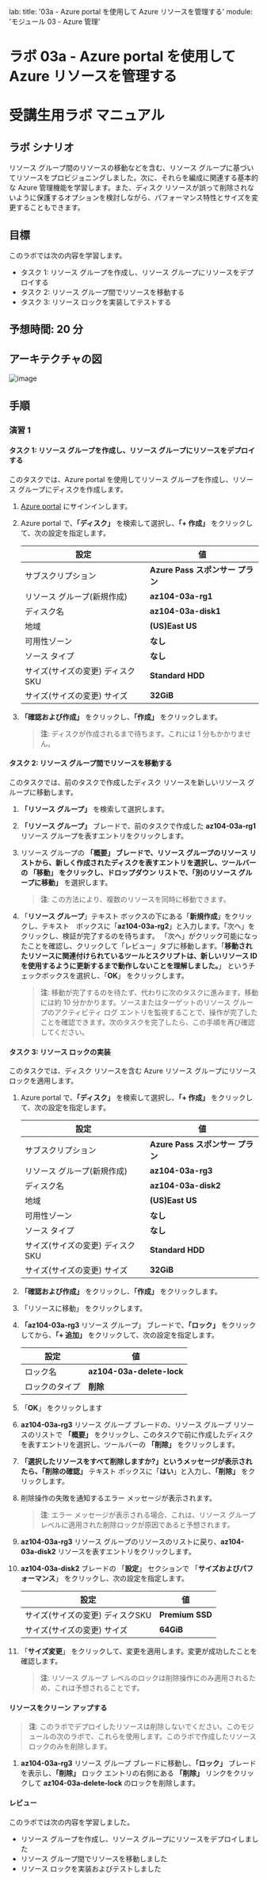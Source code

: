 lab:
    title: '03a - Azure portal を使用して Azure リソースを管理する'
    module: 'モジュール 03 - Azure 管理'

# ラボ 03a - Azure portal を使用して Azure リソースを管理する
# 受講生用ラボ マニュアル

## ラボ シナリオ

リソース グループ間のリソースの移動などを含む、リソース グループに基づいてリソースをプロビジョニングしました。次に、それらを編成に関連する基本的な Azure 管理機能を学習します。また、ディスク リソースが誤って削除されないように保護するオプションを検討しながら、パフォーマンス特性とサイズを変更することもできます。

## 目標

このラボでは次の内容を学習します。

+ タスク 1: リソース グループを作成し、リソース グループにリソースをデプロイする
+ タスク 2: リソース グループ間でリソースを移動する
+ タスク 3: リソース ロックを実装してテストする

## 予想時間: 20 分

## アーキテクチャの図

![image](./media/lab03a.png)

## 手順

### 演習 1

#### タスク 1: リソース グループを作成し、リソース グループにリソースをデプロイする

このタスクでは、Azure portal を使用してリソース グループを作成し、リソース グループにディスクを作成します。

1. [Azure portal](https://portal.azure.com) にサインインします。

1. Azure portal で、**「ディスク」** を検索して選択し、**「+ 作成」** をクリックして、次の設定を指定します。

    |設定|値|
    |---|---|
    |サブスクリプション| **Azure Pass スポンサー プラン** |
    |リソース グループ(新規作成)| **az104-03a-rg1** |
    |ディスク名| **az104-03a-disk1** |
    |地域| **(US)East US** |
    |可用性ゾーン| **なし** |
    |ソース タイプ| **なし** |
    |サイズ(サイズの変更) ディスクSKU| **Standard HDD** |
    |サイズ(サイズの変更) サイズ| **32GiB** |

1. **「確認および作成」** をクリックし、**「作成」** をクリックします。

    >**注**: ディスクが作成されるまで待ちます。これには 1 分もかかりません。

#### タスク 2: リソース グループ間でリソースを移動する 

このタスクでは、前のタスクで作成したディスク リソースを新しいリソース グループに移動します。 

1. **「リソース グループ」** を検索して選択します。 

1. **「リソース グループ」** ブレードで、前のタスクで作成した **az104-03a-rg1** リソース グループを表すエントリをクリックします。

1. リソース グループの **「概要」 **ブレードで、リソース グループのリソース リストから、新しく作成されたディスクを表すエントリを選択し、ツールバーの **「移動」** をクリックし、ドロップダウン リストで、**「別のリソース グループに移動」** を選択します。

    >**注**: この方法により、複数のリソースを同時に移動できます。 

1. 「**リソース グループ**」テキスト ボックスの下にある「**新規作成**」をクリックし、テキスト　ボックスに「**az104-03a-rg2**」と入力します。「次へ」をクリックし、検証が完了するのを待ちます。 「次へ」がクリック可能になったことを確認し、クリックして「レビュー」タブに移動します。「**移動されたリソースに関連付けられているツールとスクリプトは、新しいリソース ID を使用するように更新するまで動作しないことを理解しました。**」 というチェックボックスを選択し、「**OK**」 をクリックします。

    >**注**: 移動が完了するのを待たず、代わりに次のタスクに進みます。移動には約 10 分かかります。ソースまたはターゲットのリソース グループのアクティビティ ログ エントリを監視することで、操作が完了したことを確認できます。次のタスクを完了したら、この手順を再び確認してください。

#### タスク 3: リソース ロックの実装

このタスクでは、ディスク リソースを含む Azure リソース グループにリソース ロックを適用します。

1. Azure portal で、**「ディスク」** を検索して選択し、**「+ 作成」** をクリックして、次の設定を指定します。

    | 設定                             | 値                               |
    | -------------------------------- | -------------------------------- |
    | サブスクリプション               | **Azure Pass スポンサー プラン** |
    | リソース グループ(新規作成)      | **az104-03a-rg3**                |
    | ディスク名                       | **az104-03a-disk2**              |
    | 地域                             | **(US)East US**                  |
    | 可用性ゾーン                     | **なし**                         |
    | ソース タイプ                    | **なし**                         |
    | サイズ(サイズの変更) ディスクSKU | **Standard HDD**                 |
    | サイズ(サイズの変更) サイズ      | **32GiB**                        |

1. **「確認および作成」** をクリックし、**「作成」** をクリックします。

1. 「リソースに移動」 をクリックします。 

1. **「az104-03a-rg3** リソース グループ」 ブレードで、**「ロック」** をクリックしてから、**「+ 追加」** をクリックして、次の設定を指定します。

    |設定|値|
    |---|---|
    |ロック名| **az104-03a-delete-lock** |
    |ロックのタイプ| **削除** |
    
1. 「**OK**」 をクリックします    

1. **az104-03a-rg3** リソース グループ ブレードの、リソース グループ リソースのリストで **「概要」** をクリックし、このタスクで前に作成したディスクを表すエントリを選択し、ツールバーの **「削除」** をクリックします。 

1. **「選択したリソースをすべて削除しますか?」**というメッセージが表示されたら、**「削除の確認」** テキスト ボックスに「**はい**」と入力し、**「削除」** をクリックします。

1. 削除操作の失敗を通知するエラー メッセージが表示されます。 

    >**注**: エラー メッセージが表示される場合、これは、リソース グループ レベルに適用された削除ロックが原因であると予想されます。

1. **az104-03a-rg3** リソース グループのリソースのリストに戻り、**az104-03a-disk2** リソースを表すエントリをクリックします。 

1. **az104-03a-disk2** ブレードの 「**設定**」 セクションで 「**サイズおよびパフォーマンス**」 をクリックし、次の設定を指定します。

    | 設定                             | 値              |
    | -------------------------------- | --------------- |
    | サイズ(サイズの変更) ディスクSKU | **Premium SSD** |
    | サイズ(サイズの変更) サイズ      | **64GiB**       |
    
1. 「**サイズ変更**」 をクリックして、変更を適用します。変更が成功したことを確認します。

    >**注**: リソース グループ レベルのロックは削除操作にのみ適用されるため、これは予想されることです。 

#### リソースをクリーン アップする

   >**注**: このラボでデプロイしたリソースは削除しないでください。このモジュールの次のラボで、これらを使用します。このラボで作成したリソース ロックのみを削除します。

1. **az104-03a-rg3** リソース グループ ブレードに移動し、**「ロック」** ブレードを表示し、**「削除」** ロック エントリの右側にある **「削除」** リンクをクリックして **az104-03a-delete-lock** のロックを削除します。

#### レビュー

このラボでは次の内容を学習しました。

- リソース グループを作成し、リソース グループにリソースをデプロイしました
- リソース グループ間でリソースを移動しました
- リソース ロックを実装およびテストしました
